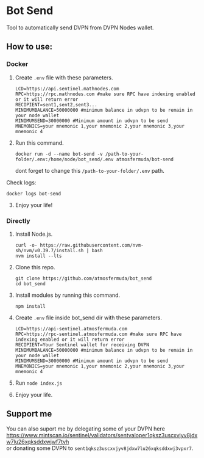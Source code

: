 # Bot Send

Tool to automatically send DVPN from DVPN Nodes wallet.

## How to use:

### Docker

1. Create `.env` file with these parameters.</br>
   
   ```
   LCD=https://api.sentinel.mathnodes.com
   RPC=https://rpc.mathnodes.com #make sure RPC have indexing enabled or it will return error
   RECIPIENT=sent1,sent2,sent3...
   MINIMUMBALANCE=50000000 #minimum balance in udvpn to be remain in your node wallet
   MINIMUMSEND=30000000 #Minimum amount in udvpn to be send
   MNEMONICS=your mnemonic 1,your mnemonic 2,your mnemonic 3,your mnemonic 4
   ```

2. Run this command.
   
   ```
   docker run -d --name bot-send -v /path-to-your-folder/.env:/home/node/bot_send/.env atmosfermuda/bot-send 
   ```
   
   dont forget to change this `/path-to-your-folder/.env` path.

Check logs:

```
docker logs bot-send
```

3. Enjoy your life!

### Directly

1. Install Node.js.</br>
   
   ```
   curl -o- https://raw.githubusercontent.com/nvm-sh/nvm/v0.39.7/install.sh | bash
   nvm install --lts
   ```

2. Clone this repo.
   
   ```
   git clone https://github.com/atmosfermuda/bot_send
   cd bot_send
   ```

3. Install modules by running this command.</br>
   
   ```
   npm install
   ```

4. Create `.env` file inside bot_send dir with these parameters.</br>
   
   ```
   LCD=https://api-sentinel.atmosfermuda.com
   RPC=https://rpc-sentinel.atmosfermuda.com #make sure RPC have indexing enabled or it will return error
   RECIPIENT=Your Sentinel wallet for receiving DVPN
   MINIMUMBALANCE=50000000 #minimum balance in udvpn to be remain in your node wallet
   MINIMUMSEND=30000000 #Minimum amount in udvpn to be send
   MNEMONICS=your mnemonic 1,your mnemonic 2,your mnemonic 3,your mnemonic 4
   ```

5. Run `node index.js`

6. Enjoy your life.

## Support me

You can also suport me by delegating some of your DVPN here https://www.mintscan.io/sentinel/validators/sentvaloper1qksz3uscxvjyv8jdxw7lu26xqksddxwjwf7tvh<br/>
or donating some DVPN to `sent1qksz3uscxvjyv8jdxw7lu26xqksddxwj3vpxr7`.